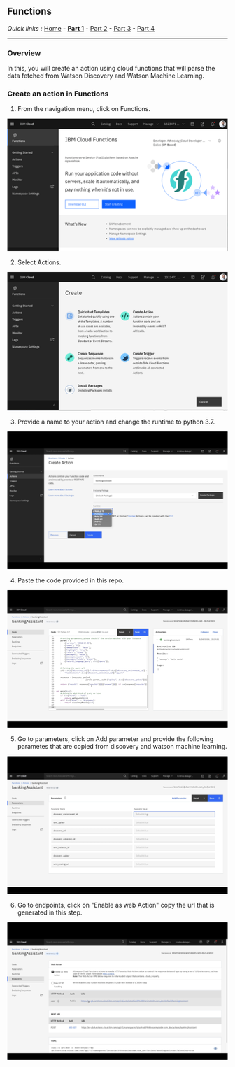 ## Functions

*Quick links :*
[Home](/README.md) - [**Part 1**](https://github.com/krishnac7/Smart-FAQ-Assistant/tree/master/wml) - [Part 2](https://github.com/krishnac7/Smart-FAQ-Assistant/tree/master/discovery) - [Part 3](https://github.com/krishnac7/Smart-FAQ-Assistant/tree/master/functions) - [Part 4](https://github.com/krishnac7/Smart-FAQ-Assistant/tree/master/Assistant)
***


### Overview

In this, you will create an action using cloud functions that will parse the data fetched from Watson Discovery and Watson Machine Learning.

### Create an action in Functions

1. From the navigation menu, click on Functions.

![](../Media/imgf/img-01.png)

2. Select Actions.

![](../Media/imgf/img-02.png)

3. Provide a name to your action and change the runtime to python 3.7.

![](../Media/imgf/img-03.png)

4. Paste the code provided in this repo.

![](../Media/imgf/img-04.png)

5. Go to parameters, click on Add parameter and provide the following parametes that are copied from discovery and watson machine learning.

![](../Media/imgf/img-05.png)

6. Go to endpoints, click on "Enable as web Action" copy the url that is generated in this step.

![](../Media/imgf/img-06.png)
